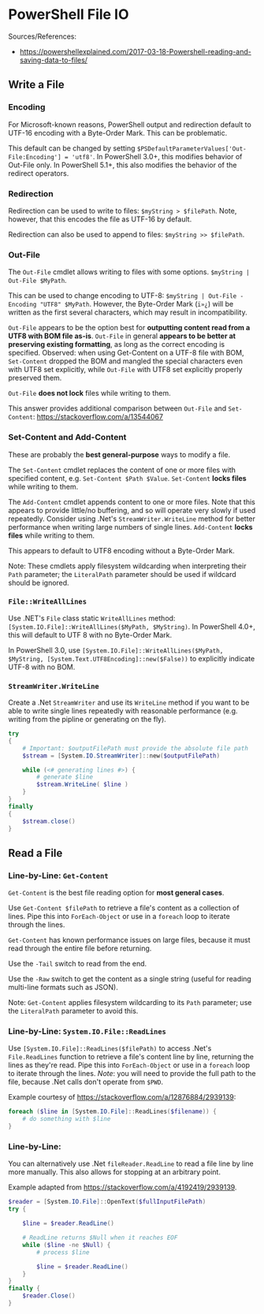 # PowerShell File IO

Sources/References:

* https://powershellexplained.com/2017-03-18-Powershell-reading-and-saving-data-to-files/

## Write a File

### Encoding
For Microsoft-known reasons, PowerShell output and redirection default to UTF-16 encoding with a Byte-Order Mark. This can be problematic.

This default can be changed by setting `$PSDefaultParameterValues['Out-File:Encoding'] = 'utf8'`. In PowerShell 3.0+, this modifies behavior of Out-File only. In PowerShell 5.1+, this also modifies the behavior of the redirect operators.

### Redirection
Redirection can be used to write to files: `$myString > $filePath`. Note, however, that this encodes the file as UTF-16 by default.

Redirection can also be used to append to files: `$myString >> $filePath`.

### Out-File
The `Out-File` cmdlet allows writing to files with some options. `$myString | Out-File $MyPath`.

This can be used to change encoding to UTF-8: `$myString | Out-File -Encoding "UTF8" $MyPath`. However, the Byte-Order Mark (`ï»¿`) will be written as the first several characters, which may result in incompatibility.

`Out-File` appears to be the option best for **outputting content read from a UTF8 with BOM file as-is**. `Out-File` in general **appears to be better at preserving existing formatting**, as long as the correct encoding is specified. Observed: when using Get-Content on a UTF-8 file with BOM, `Set-Content` dropped the BOM and mangled the special characters even with UTF8 set explicitly, while `Out-File` with UTF8 set explicitly properly preserved them.

`Out-File` **does not lock** files while writing to them.

This answer provides additional comparison between `Out-File` and `Set-Content`: https://stackoverflow.com/a/13544067

### Set-Content and Add-Content
These are probably the **best general-purpose** ways to modify a file.

The `Set-Content` cmdlet replaces the content of one or more files with specified content, e.g. `Set-Content $Path $Value`. `Set-Content` **locks files** while writing to them.

The `Add-Content` cmdlet appends content to one or more files. Note that this appears to provide little/no buffering, and so will operate very slowly if used repeatedly. Consider using .Net's `StreamWriter.WriteLine` method for better performance when writing large numbers of single lines. `Add-Content` **locks files** while writing to them.

This appears to default to UTF8 encoding without a Byte-Order Mark.

Note: These cmdlets apply filesystem wildcarding when interpreting their `Path` parameter; the `LiteralPath` parameter should be used if wildcard should be ignored.

### `File::WriteAllLines`
Use .NET's `File` class static `WriteAllLines` method: `[System.IO.File]::WriteAllLines($MyPath, $MyString)`. In PowerShell 4.0+, this will default to UTF 8 with no Byte-Order Mark.

In PowerShell 3.0, use `[System.IO.File]::WriteAllLines($MyPath, $MyString, [System.Text.UTF8Encoding]::new($False))` to explicitly indicate UTF-8 with no BOM.


### `StreamWriter.WriteLine`
Create a .Net `StreamWriter` and use its `WriteLine` method if you want to be able to write single lines repeatedly with reasonable performance (e.g. writing from the pipline or generating on the fly).

```PowerShell
try
{
    # Important: $outputFilePath must provide the absolute file path
    $stream = [System.IO.StreamWriter]::new($outputFilePath)

    while (<# generating lines #>) {
        # generate $line
        $stream.WriteLine( $line )
    }
}
finally
{
    $stream.close()
}
```

## Read a File

### Line-by-Line: `Get-Content`
`Get-Content` is the best file reading option for **most general cases**.

Use `Get-Content $filePath` to retrieve a file's content as a collection of lines. Pipe this into `ForEach-Object` or use in a `foreach` loop to iterate through the lines.

`Get-Content` has known performance issues on large files, because it must read through the entire file before returning.

Use the `-Tail` switch to read from the end.

Use the `-Raw` switch to get the content as a single string (useful for reading multi-line formats such as JSON).

Note: `Get-Content` applies filesystem wildcarding to its `Path` parameter; use the `LiteralPath` parameter to avoid this.

### Line-by-Line: `System.IO.File::ReadLines`
Use `[System.IO.File]::ReadLines($filePath)` to access .Net's `File.ReadLines` function to retrieve a file's content line by line, returning the lines as they're read. Pipe this into `ForEach-Object` or use in a `foreach` loop to iterate through the lines. *Note*: you will need to provide the full path to the file, because .Net calls don't operate from `$PWD`.

Example courtesy of https://stackoverflow.com/a/12876884/2939139:

```PowerShell
foreach ($line in [System.IO.File]::ReadLines($filename)) {
    # do something with $line
}
```

### Line-by-Line:
You can alternatively use .Net `fileReader.ReadLine` to read a file line by line more manually. This also allows for stopping at an arbitrary point.

Example adapted from https://stackoverflow.com/a/4192419/2939139.

``` PowerShell
$reader = [System.IO.File]::OpenText($fullInputFilePath)
try {

    $line = $reader.ReadLine()

    # ReadLine returns $Null when it reaches EOF
    while ($line -ne $Null) {
        # process $line

        $line = $reader.ReadLine()
    }
}
finally {
    $reader.Close()
}
```